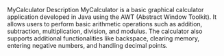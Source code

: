MyCalculator
Description
MyCalculator is a basic graphical calculator application developed in Java using the AWT (Abstract Window Toolkit). It allows users to perform basic arithmetic operations such as addition, subtraction, multiplication, division, and modulus. The calculator also supports additional functionalities like backspace, clearing memory, entering negative numbers, and handling decimal points.
